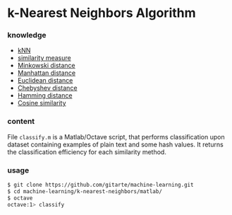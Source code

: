 # k-Nearest Neighbors Algorithm
### knowledge
* [kNN](https://en.wikipedia.org/wiki/K-nearest_neighbors_algorithm)
* [similarity measure](https://en.wikipedia.org/wiki/Similarity_measure)
* [Minkowski distance](https://en.wikipedia.org/wiki/Minkowski_distance)
* [Manhattan distance](https://en.wikipedia.org/wiki/Taxicab_geometry)
* [Euclidean distance](https://en.wikipedia.org/wiki/Euclidean_distance)
* [Chebyshev distance](https://en.wikipedia.org/wiki/Chebyshev_distance)
* [Hamming distance](https://en.wikipedia.org/wiki/Hamming_distance)
* [Cosine similarity](https://en.wikipedia.org/wiki/Cosine_similarity)
### content
File ```classify.m``` is a Matlab/Octave script, that performs classification upon dataset containing examples of plain text and some hash values. It returns the classification efficiency for each similarity method.
### usage
```bash
$ git clone https://github.com/gitarte/machine-learning.git
$ cd machine-learning/k-nearest-neighbors/matlab/
$ octave
octave:1> classify
```
